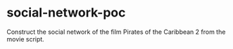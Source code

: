 # social-network-poc
Construct the social network of the film Pirates of the Caribbean 2 from the movie script.
